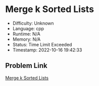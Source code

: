 # Merge k Sorted Lists

- Difficulty: Unknown
- Language: cpp
- Runtime: N/A
- Memory: N/A
- Status: Time Limit Exceeded
- Timestamp: 2022-10-16 19:42:33

## Problem Link
[Merge k Sorted Lists](https://leetcode.com/problems/merge-k-sorted-lists)

